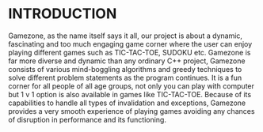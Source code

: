                
# INTRODUCTION 
 
 
Gamezone, as the name itself says it all, our project is about a dynamic, fascinating and too much engaging game corner where the user can enjoy playing different games such as TIC-TAC-TOE, SUDOKU etc. Gamezone is far more diverse and dynamic than any ordinary   C++ project, Gamezone consists of various mind-boggling algorithms and greedy techniques to solve different problem statements as the program continues. It is a fun corner for all people of all age groups, not only you can play with computer but 1 v 1 option is also available in games like TIC-TAC-TOE. 
Because of its   capabilities to handle all types of invalidation and exceptions, Gamezone provides a very smooth experience of playing games avoiding any chances of disruption in performance and its functioning. 
 
 
 
